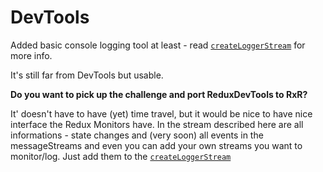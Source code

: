 # DevTools

Added basic console logging tool at least - read [`createLoggerStream`](../api/createLoggerStream.md) for more info.



It's still far from DevTools but usable.

**Do you want to pick up the challenge and port ReduxDevTools to RxR?**

It' doesn't have to have (yet) time travel, but it would be nice to have nice interface the Redux Monitors have. In the stream described here are all informations - state changes and (very soon) all events in the messageStreams and even you can add your own streams you want to monitor/log. Just add them to the [`createLoggerStream`](../api/createLoggerStream.md)
